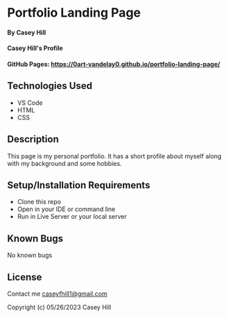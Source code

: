 # Portfolio Landing Page

#### By Casey Hill

#### Casey Hill's Profile

#### GitHub Pages: https://0art-vandelay0.github.io/portfolio-landing-page/

## Technologies Used

-   VS Code
-   HTML
-   CSS

## Description

This page is my personal portfolio. It has a short profile about myself along with my background and some hobbies.

## Setup/Installation Requirements

-   Clone this repo
-   Open in your IDE or command line
-   Run in Live Server or your local server

## Known Bugs

No known bugs

## License

Contact me caseyfhill1@gmail.com

Copyright (c) 05/26/2023 Casey Hill
